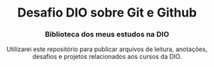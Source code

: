 <h1 align="center">Desafio DIO sobre Git e Github</h1> 

<h3 align="center">
  Biblioteca dos meus estudos na DIO
</h3>
<p align="center"> Utilizarei este repositório para publicar arquivos de leitura, anotações, desafios e projetos relacionados aos cursos da DIO.</p>
